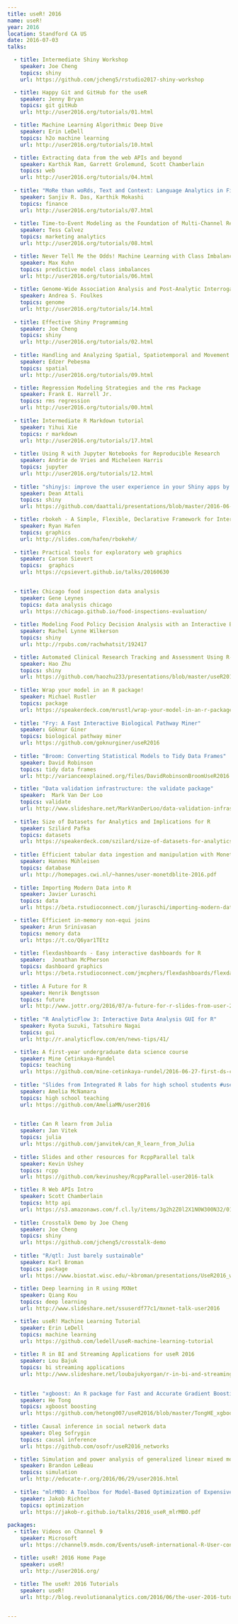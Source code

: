 ```yaml
---
title: useR! 2016
name: useR!
year: 2016
location: Standford CA US
date: 2016-07-03
talks:

  - title: Intermediate Shiny Workshop
    speaker: Joe Cheng
    topics: shiny
    url: https://github.com/jcheng5/rstudio2017-shiny-workshop

  - title: Happy Git and GitHub for the useR 
    speaker: Jenny Bryan
    topics: git gitHub
    url: http://user2016.org/tutorials/01.html

  - title: Machine Learning Algorithmic Deep Dive
    speaker: Erin LeDell
    topics: h2o machine learning
    url: http://user2016.org/tutorials/10.html

  - title: Extracting data from the web APIs and beyond 
    speaker: Karthik Ram, Garrett Grolemund, Scott Chamberlain
    topics: web
    url: http://user2016.org/tutorials/04.html
    
  - title: "MoRe than woRds, Text and Context: Language Analytics in Finance with R"
    speaker: Sanjiv R. Das, Karthik Mokashi 
    topics: finance
    url: http://user2016.org/tutorials/07.html
    
  - title: Time-to-Event Modeling as the Foundation of Multi-Channel Revenue Attribution
    speaker: Tess Calvez
    topics: marketing analytics
    url: http://user2016.org/tutorials/08.html

  - title: Never Tell Me the Odds! Machine Learning with Class Imbalances
    speaker: Max Kuhn
    topics: predictive model class imbalances
    url: http://user2016.org/tutorials/06.html
    
  - title: Genome-Wide Association Analysis and Post-Analytic Interrogation with R
    speaker: Andrea S. Foulkes
    topics: genome
    url: http://user2016.org/tutorials/14.html
    
  - title: Effective Shiny Programming
    speaker: Joe Cheng
    topics: shiny
    url: http://user2016.org/tutorials/02.html
    
  - title: Handling and Analyzing Spatial, Spatiotemporal and Movement Data
    speaker: Edzer Pebesma
    topics: spatial
    url: http://user2016.org/tutorials/09.html

  - title: Regression Modeling Strategies and the rms Package
    speaker: Frank E. Harrell Jr.
    topics: rms regression
    url: http://user2016.org/tutorials/00.html
    
  - title: Intermediate R Markdown tutorial
    speaker: Yihui Xie
    topics: r markdown
    url: http://user2016.org/tutorials/17.html
    
  - title: Using R with Jupyter Notebooks for Reproducible Research
    speaker: Andrie de Vries and Micheleen Harris
    topics: jupyter
    url: http://user2016.org/tutorials/12.html
    
  - title: "shinyjs: improve the user experience in your Shiny apps by Dean Attali"
    speaker: Dean Attali
    topics: shiny
    url: https://github.com/daattali/presentations/blob/master/2016-06-30_shinyjs-user2016.pdf

  - title: rbokeh - A Simple, Flexible, Declarative Framework for Interactive Graphics 
    speaker: Ryan Hafen
    topics: graphics 
    url: http://slides.com/hafen/rbokeh#/
    
  - title: Practical tools for exploratory web graphics
    speaker: Carson Sievert
    topics:  graphics 
    url: https://cpsievert.github.io/talks/20160630

    
  - title: Chicago food inspection data analysis
    speaker: Gene Leynes
    topics: data analysis chicago
    url: https://chicago.github.io/food-inspections-evaluation/
    
  - title: Modeling Food Policy Decision Analysis with an Interactive Bayesian Network in Shiny
    speaker: Rachel Lynne Wilkerson
    topics: shiny
    url: http://rpubs.com/rachwhatsit/192417

  - title: Automated Clinical Research Tracking and Assessment Using R-Shiny
    speaker: Hao Zhu
    topics: shiny
    url: https://github.com/haozhu233/presentations/blob/master/useR2016_shiny.pdf
    
  - title: Wrap your model in an R package!
    speaker: Michael Rustler
    topics: package
    url: https://speakerdeck.com/mrustl/wrap-your-model-in-an-r-package
    
  - title: "Fry: A Fast Interactive Biological Pathway Miner"
    speaker: Göknur Giner
    topics: biological pathway miner
    url: https://github.com/goknurginer/useR2016
    
  - title: "Broom: Converting Statistical Models to Tidy Data Frames"
    speaker: David Robinson
    topics: tidy data frames
    url: http://varianceexplained.org/files/DavidRobinsonBroomUseR2016.pdf

  - title: "Data validation infrastructure: the validate package"
    speaker:  Mark Van Der Loo
    topics: validate
    url: http://www.slideshare.net/MarkVanDerLoo/data-validation-infrastructure-the-validate-package
    
  - title: Size of Datasets for Analytics and Implications for R
    speaker: Szilárd Pafka
    topics: datasets
    url: https://speakerdeck.com/szilard/size-of-datasets-for-analytics-and-implications-for-r-user-conference-stanford-university-june-2016
    
  - title: Efficient tabular data ingestion and manipulation with MonetDBLite
    speaker: Hannes Mühleisen
    topics: database
    url: http://homepages.cwi.nl/~hannes/user-monetdblite-2016.pdf
    
  - title: Importing Modern Data into R
    speaker: Javier Luraschi
    topics: data 
    url: https://beta.rstudioconnect.com/jluraschi/importing-modern-data/importing-modern-data.html

  - title: Efficient in-memory non-equi joins
    speaker: Arun Srinivasan
    topics: memory data
    url: https://t.co/Q6yar1TEtz
    
  - title: flexdashboards - Easy interactive dashboards for R
    speaker:  Jonathan McPherson 
    topics: dashboard graphics
    url: https://beta.rstudioconnect.com/jmcphers/flexdashboards/flexdashboards.html
    
  - title: A Future for R
    speaker: Henrik Bengtsson
    topics: future
    url: http://www.jottr.org/2016/07/a-future-for-r-slides-from-user-2016.html
    
  - title: "R AnalyticFlow 3: Interactive Data Analysis GUI for R"
    speaker: Ryota Suzuki, Tatsuhiro Nagai 
    topics: gui
    url: http://r.analyticflow.com/en/news-tips/41/

  - title: A first-year undergraduate data science course
    speaker: Mine Cetinkaya-Rundel
    topics: teaching
    url: https://github.com/mine-cetinkaya-rundel/2016-06-27-first-ds-course-user
    
  - title: "Slides from Integrated R labs for high school students #user2016 talk"
    speaker: Amelia McNamara
    topics: high school teaching
    url: https://github.com/AmeliaMN/user2016

    
  - title: Can R learn from Julia
    speaker: Jan Vitek
    topics: julia
    url: https://github.com/janvitek/can_R_learn_from_Julia
    
  - title: Slides and other resources for RcppParallel talk
    speaker: Kevin Ushey
    topics: rcpp
    url: https://github.com/kevinushey/RcppParallel-user2016-talk

  - title: R Web APIs Intro
    speaker: Scott Chamberlain
    topics: http api
    url: https://s3.amazonaws.com/f.cl.ly/items/3g2h2Z0l2X1N0W300N32/01-http.pdf
    
  - title: Crosstalk Demo by Joe Cheng
    speaker: Joe Cheng
    topics: shiny
    url: https://github.com/jcheng5/crosstalk-demo
    
  - title: "R/qtl: Just barely sustainable"
    speaker: Karl Broman
    topics: package
    url: https://www.biostat.wisc.edu/~kbroman/presentations/UseR2016_withnotes.pdf
    
  - title: Deep learning in R using MXNet
    speaker: Qiang Kou
    topics: deep learning
    url: http://www.slideshare.net/ssuserdf77c1/mxnet-talk-user2016

  - title: useR! Machine Learning Tutorial
    speaker: Erin LeDell
    topics: machine learning
    url: https://github.com/ledell/useR-machine-learning-tutorial
    
  - title: R in BI and Streaming Applications for useR 2016
    speaker: Lou Bajuk
    topics: bi streaming applications
    url: http://www.slideshare.net/loubajukyorgan/r-in-bi-and-streaming-applications-for-user-2016

    
  - title: "xgboost: An R package for Fast and Accurate Gradient Boosting"
    speaker: He Tong
    topics: xgboost boosting
    url: https://github.com/hetong007/useR2016/blob/master/TongHE_xgboost_useR2016.pdf
    
  - title: Causal inference in social network data
    speaker: Oleg Sofrygin
    topics: causal inference
    url: https://github.com/osofr/useR2016_networks

  - title: Simulation and power analysis of generalized linear mixed models
    speaker: Brandon LeBeau
    topics: simulation
    url: http://educate-r.org/2016/06/29/user2016.html
    
  - title: "mlrMBO: A Toolbox for Model-Based Optimization of Expensive Black-Box Functions"
    speaker: Jakob Richter
    topics: optimization
    url: https://jakob-r.github.io/talks/2016_useR_mlrMBO.pdf
    
packages:
  - title: Videos on Channel 9 
    speaker: Microsoft
    url: https://channel9.msdn.com/Events/useR-international-R-User-conference/useR2016

  - title: useR! 2016 Home Page
    speaker: useR!
    url: http://user2016.org/
    
  - title: The useR! 2016 Tutorials 
    speaker: useR!
    url: http://blog.revolutionanalytics.com/2016/06/the-user-2016-tutorials.html


---
```

